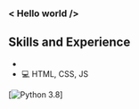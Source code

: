 ### < Hello world />

## Skills and Experience
* 
* 💻 HTML, CSS, JS

[![Python 3.8](https://img.shields.io/badge/python-3.8-blue.svg)]
